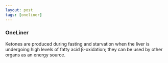 ```yaml
---
layout: post
tags: [oneliner]
---
```



### OneLiner

Ketones are produced during fasting and starvation when the liver is undergoing high levels of fatty acid β-oxidation; they can be used by other organs as an energy source.
